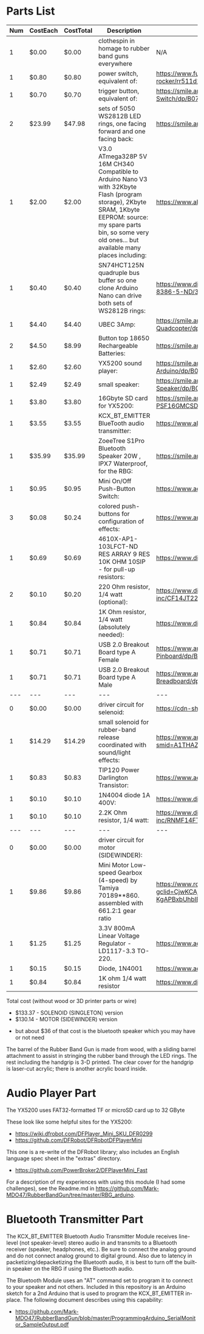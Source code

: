 # Parts List

| Num | CostEach | CostTotal | Description | Source |
| --- | --- | --- | --- | --- |
| 1 | $0.00 | $0.00 | clothespin in homage to rubber band guns everywhere | N/A |
| 1 | $0.80 | $0.80 | power switch, equivalent of: | https://www.futureelectronics.com/p/electromechanical--switches--rocker/rr511d1121-e-switch-1057563 |
| 1 | $0.70 | $0.70 | trigger button, equivalent of: | https://smile.amazon.com/Pieces-Waterproof-Momentary-Button-Switch/dp/B07PG8YYWK |
| 2 | $23.99 | $47.98 | sets of 5050 WS2812B LED rings, one facing forward and one facing back: | https://smile.amazon.com/gp/product/B07437X7SL |
| 1 | $2.00 | $2.00 | V3.0 ATmega328P 5V 16M CH340 Compatible to Arduino Nano V3 with 32Kbyte Flash (program storage), 2Kbyte SRAM, 1Kbyte EEPROM: source: my spare parts bin, so some very old ones... but available many places including: | https://www.aliexpress.com/item/32242048437.html |
| 1 | $0.40 | $0.40 | SN74HCT125N quadruple bus buffer so one clone Arduino Nano can drive both sets of WS2812B rings: | https://www.digikey.com/product-detail/en/texas-instruments/SN74HCT125N/296-8386-5-ND/376860 |
| 1 | $4.40 | $4.40 | UBEC 3Amp: | https://smile.amazon.com/2-Pieces-Hobbywing-Switch-mode-UBEC-Helicopter-Quadcopter/dp/B01GHMW0C0 |
| 2 | $4.50 | $8.99 | Button top 18650 Rechargeable Batteries: | https://smile.amazon.com/dp/B08LKP5LPD |
| 1 | $2.60 | $2.60 | YX5200 sound player: | https://smile.amazon.com/Anmbest-YX5200-DFPlayer-Supporting-Arduino/dp/B07JGWMPTF/ |
| 1 | $2.49 | $2.49 | small speaker: | https://smile.amazon.com/Uxcell-a15080600ux0275-Internal-Magnet-Speaker/dp/B0177ABRQ6/ |
| 1 | $3.80 | $3.80 | 16Gbyte SD card for YX5200: | https://smile.amazon.com/Patriot-16GB-Micro-SDHC-PSF16GMCSDHC5PK/dp/B013P27MDW |
| 1 | $3.55 | $3.55 | KCX_BT_EMITTER BlueTooth audio transmitter: | https://www.aliexpress.com/item/33058710334.html |
| 1 | $35.99 | $35.99 | ZoeeTree S1Pro Bluetooth Speaker 20W , IPX7 Waterproof, for the RBG: | https://smile.amazon.com/gp/product/B088H56DNY/ (link expired) |
| 1 | $0.95 | $0.95 | Mini On/Off Push-Button Switch: | https://www.adafruit.com/product/3870 |
| 3 | $0.08 | $0.24 | colored push-buttons for configuration of effects: | https://www.amazon.com/gp/product/B07C7211PJ/ref=ppx_yo_dt_b_asin_image_o08_s00 |
| 1 | $0.69 | $0.69 | 4610X-AP1-103LFCT-ND RES ARRAY 9 RES 10K OHM 10SIP - for pull-up resistors: | https://www.digikey.com/en/products/detail/bourns-inc/4610X-AP1-103LF/3741070 |
| 2 | $0.10 | $0.20 | 220 Ohm resistor, 1/4 watt (optional): | https://www.digikey.com/en/products/detail/stackpole-electronics-inc/CF14JT220R/1741346 |
| 1 | $0.84 | $0.84 | 1K Ohm resistor, 1/4 watt (absolutely needed): | https://www.digikey.com/en/products/detail/ohmite/OD102JE/823687 |
| 1 | $0.71 | $0.71 | USB 2.0 Breakout Board type A Female | https://www.amazon.com/Breakout-MELIFE-Adapter-2-54mm-Pinboard/dp/B07W7XMV3W |
| 1 | $0.71 | $0.71 | USB 2.0 Breakout Board type A Male | https://www.amazon.com/MELIFE-Converter-2-54mm-Adapter-Breadboard/dp/B07W6T9KPJ |
| --- | --- | --- | --- | --- |
| 0 | $0.00 | $0.00 | driver circuit for selenoid: | https://cdn-shop.adafruit.com/product-files/412/solenoid_driver.pdf |
| 1 | $14.29 | $14.29 | small solenoid for rubber-band release coordinated with sound/light effects: | https://www.amazon.com/gp/product/B07TKTG3BH/ref=ox_sc_act_title_1?smid=A1THAZDOWP300U&psc=1 |
| 1 | $0.83 | $0.83 | TIP120 Power Darlington Transistor: | https://www.adafruit.com/product/976 |
| 1 | $0.10 | $0.10 | 1N4004 diode 1A 400V: | https://www.digikey.com/en/products/detail/nte-electronics-inc/1N4004/11645015 |
| 1 | $0.10 | $0.10 | 2.2K Ohm resistor, 1/4 watt: | https://www.digikey.com/en/products/detail/stackpole-electronics-inc/RNMF14FTC2K20/2617325 |
| --- | --- | --- | --- | --- |
| 0 | $0.00 | $0.00 | driver circuit for motor (SIDEWINDER): |  |
| 1 | $9.86 | $9.86 | Mini Motor Low-speed Gearbox (4-speed) by Tamiya 70189**860.  assembled with 661.2:1 gear ratio | https://www.robotshop.com/en/tamiya-4-speed-mini-gearbox-motor.html?gclid=CjwKCAjwjtOTBhAvEiwASG4bCAY395M_dBB8nr0g79zMdmdYRo1whBBhot3-KgAPBxbUhbIBIlP4YxoCVXIQAvD_BwE |
| 1 | $1.25 | $1.25 | 3.3V 800mA Linear Voltage Regulator - LD1117-3.3 TO-220. | https://www.adafruit.com/product/2165 |
| 1 | $0.15 | $0.15 | Diode, 1N4001 | https://www.adafruit.com/product/755 |
| 1 | $0.84 | $0.84 | 1K ohm 1/4 watt resistor | https://www.digikey.com/en/products/detail/ohmite/OD102JE/823687 |

Total cost (without wood or 3D printer parts or wire)
* $133.37 - SOLENOID (SINGLETON)  version
* $130.14 - MOTOR (SIDEWINDER) version
- but about $36 of that cost is the bluetooth speaker which you may have or not need

The barrel of the Rubber Band Gun is made from wood, with a sliding barrel attachment to assist in stringing the rubber band through the LED rings. The rest including the handgrip is 3-D printed. The clear cover for the handgrip is laser-cut acrylic; there is another acrylic board inside.

# Audio Player Part
The YX5200 uses FAT32-formatted TF or microSD card up to 32 GByte

These look like some helpful sites for the YX5200:
* https://wiki.dfrobot.com/DFPlayer_Mini_SKU_DFR0299
* https://github.com/DFRobot/DFRobotDFPlayerMini

This one is a re-write of the DFRobot library; also includes an English language spec sheet in the "extras" directory.
* https://github.com/PowerBroker2/DFPlayerMini_Fast

For a description of my experiences with using this module (I had some challenges), see the Readme.md in https://github.com/Mark-MDO47/RubberBandGun/tree/master/RBG_arduino.

# Bluetooth Transmitter Part
The KCX_BT_EMITTER Bluetooth Audio Transmitter Module receives line-level (not speaker-level) stereo audio in and transmits to a Bluetooth receiver (speaker, headphones, etc.). Be sure to connect the analog ground and do not connect analog ground to digital ground. Also due to latency in packetizing/depacketizing the Bluetooth audio, it is best to turn off the built-in speaker on the RBG if using the Bluetooth audio.

The Bluetooth Module uses an "AT" command set to program it to connect to your speaker and not others. Included in this repository is an Arduino sketch for a 2nd Arduino that is used to program the KCX_BT_EMITTER in-place. The following document describes using this capability:
* https://github.com/Mark-MDO47/RubberBandGun/blob/master/ProgrammingArduino_SerialMonitor_SampleOutput.pdf


